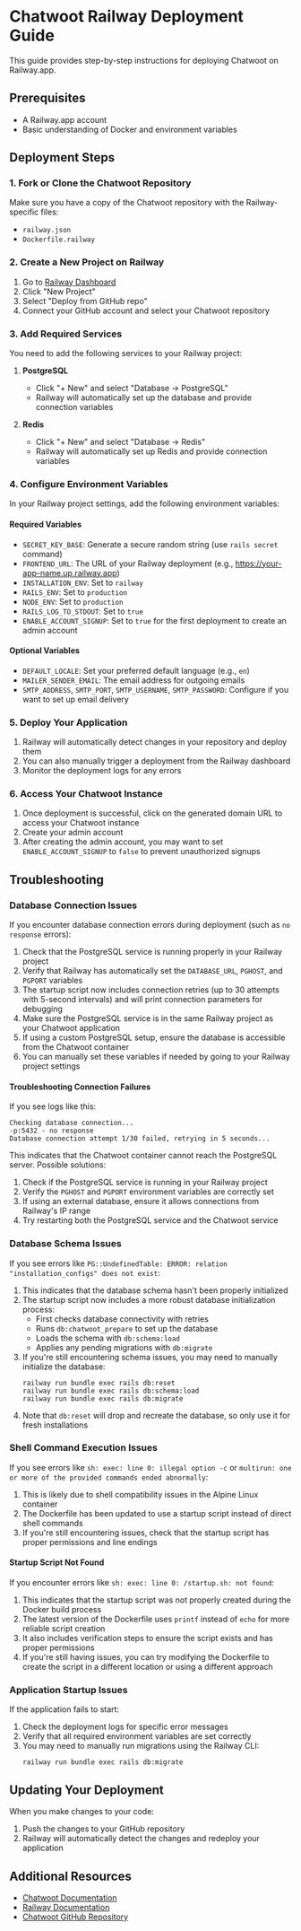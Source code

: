 # Chatwoot Railway Deployment Guide

This guide provides step-by-step instructions for deploying Chatwoot on Railway.app.

## Prerequisites

- A Railway.app account
- Basic understanding of Docker and environment variables

## Deployment Steps

### 1. Fork or Clone the Chatwoot Repository

Make sure you have a copy of the Chatwoot repository with the Railway-specific files:
- `railway.json`
- `Dockerfile.railway`

### 2. Create a New Project on Railway

1. Go to [Railway Dashboard](https://railway.app/dashboard)
2. Click "New Project"
3. Select "Deploy from GitHub repo"
4. Connect your GitHub account and select your Chatwoot repository

### 3. Add Required Services

You need to add the following services to your Railway project:

1. **PostgreSQL**
   - Click "+ New" and select "Database → PostgreSQL"
   - Railway will automatically set up the database and provide connection variables

2. **Redis**
   - Click "+ New" and select "Database → Redis"
   - Railway will automatically set up Redis and provide connection variables

### 4. Configure Environment Variables

In your Railway project settings, add the following environment variables:

#### Required Variables

- `SECRET_KEY_BASE`: Generate a secure random string (use `rails secret` command)
- `FRONTEND_URL`: The URL of your Railway deployment (e.g., https://your-app-name.up.railway.app)
- `INSTALLATION_ENV`: Set to `railway`
- `RAILS_ENV`: Set to `production`
- `NODE_ENV`: Set to `production`
- `RAILS_LOG_TO_STDOUT`: Set to `true`
- `ENABLE_ACCOUNT_SIGNUP`: Set to `true` for the first deployment to create an admin account

#### Optional Variables

- `DEFAULT_LOCALE`: Set your preferred default language (e.g., `en`)
- `MAILER_SENDER_EMAIL`: The email address for outgoing emails
- `SMTP_ADDRESS`, `SMTP_PORT`, `SMTP_USERNAME`, `SMTP_PASSWORD`: Configure if you want to set up email delivery

### 5. Deploy Your Application

1. Railway will automatically detect changes in your repository and deploy them
2. You can also manually trigger a deployment from the Railway dashboard
3. Monitor the deployment logs for any errors

### 6. Access Your Chatwoot Instance

1. Once deployment is successful, click on the generated domain URL to access your Chatwoot instance
2. Create your admin account
3. After creating the admin account, you may want to set `ENABLE_ACCOUNT_SIGNUP` to `false` to prevent unauthorized signups

## Troubleshooting

### Database Connection Issues

If you encounter database connection errors during deployment (such as `no response` errors):

1. Check that the PostgreSQL service is running properly in your Railway project
2. Verify that Railway has automatically set the `DATABASE_URL`, `PGHOST`, and `PGPORT` variables
3. The startup script now includes connection retries (up to 30 attempts with 5-second intervals) and will print connection parameters for debugging
4. Make sure the PostgreSQL service is in the same Railway project as your Chatwoot application
5. If using a custom PostgreSQL setup, ensure the database is accessible from the Chatwoot container
6. You can manually set these variables if needed by going to your Railway project settings

#### Troubleshooting Connection Failures

If you see logs like this:
```
Checking database connection...
-p:5432 - no response
Database connection attempt 1/30 failed, retrying in 5 seconds...
```

This indicates that the Chatwoot container cannot reach the PostgreSQL server. Possible solutions:

1. Check if the PostgreSQL service is running in your Railway project
2. Verify the `PGHOST` and `PGPORT` environment variables are correctly set
3. If using an external database, ensure it allows connections from Railway's IP range
4. Try restarting both the PostgreSQL service and the Chatwoot service

### Database Schema Issues

If you see errors like `PG::UndefinedTable: ERROR: relation "installation_configs" does not exist`:

1. This indicates that the database schema hasn't been properly initialized
2. The startup script now includes a more robust database initialization process:
   - First checks database connectivity with retries
   - Runs `db:chatwoot_prepare` to set up the database
   - Loads the schema with `db:schema:load`
   - Applies any pending migrations with `db:migrate`
3. If you're still encountering schema issues, you may need to manually initialize the database:
   ```
   railway run bundle exec rails db:reset
   railway run bundle exec rails db:schema:load
   railway run bundle exec rails db:migrate
   ```
4. Note that `db:reset` will drop and recreate the database, so only use it for fresh installations

### Shell Command Execution Issues

If you see errors like `sh: exec: line 0: illegal option -c` or `multirun: one or more of the provided commands ended abnormally`:

1. This is likely due to shell compatibility issues in the Alpine Linux container
2. The Dockerfile has been updated to use a startup script instead of direct shell commands
3. If you're still encountering issues, check that the startup script has proper permissions and line endings

#### Startup Script Not Found

If you encounter errors like `sh: exec: line 0: /startup.sh: not found`:

1. This indicates that the startup script was not properly created during the Docker build process
2. The latest version of the Dockerfile uses `printf` instead of `echo` for more reliable script creation
3. It also includes verification steps to ensure the script exists and has proper permissions
4. If you're still having issues, you can try modifying the Dockerfile to create the script in a different location or using a different approach

### Application Startup Issues

If the application fails to start:

1. Check the deployment logs for specific error messages
2. Verify that all required environment variables are set correctly
3. You may need to manually run migrations using the Railway CLI:
   ```
   railway run bundle exec rails db:migrate
   ```

## Updating Your Deployment

When you make changes to your code:

1. Push the changes to your GitHub repository
2. Railway will automatically detect the changes and redeploy your application

## Additional Resources

- [Chatwoot Documentation](https://www.chatwoot.com/docs/)
- [Railway Documentation](https://docs.railway.app/)
- [Chatwoot GitHub Repository](https://github.com/chatwoot/chatwoot)